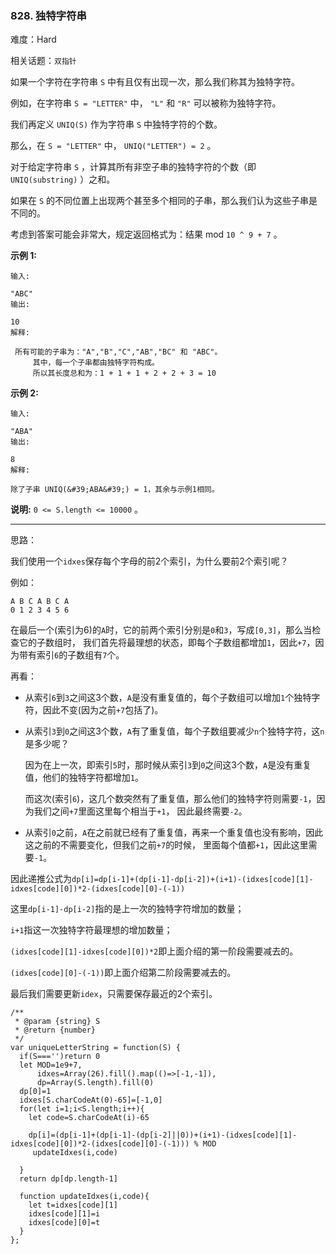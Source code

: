 ### 828. 独特字符串

难度：Hard

相关话题：`双指针`

如果一个字符在字符串 `S` 中有且仅有出现一次，那么我们称其为独特字符。



例如，在字符串 `S = "LETTER"` 中， `"L"` 和 `"R"` 可以被称为独特字符。



我们再定义 `UNIQ(S)` 作为字符串 `S` 中独特字符的个数。



那么，在 `S = "LETTER"` 中， `UNIQ("LETTER") = 2` 。



对于给定字符串 `S` ，计算其所有非空子串的独特字符的个数（即 `UNIQ(substring)` ）之和。



如果在  `S` 的不同位置上出现两个甚至多个相同的子串，那么我们认为这些子串是不同的。



考虑到答案可能会非常大，规定返回格式为：结果 mod `10 ^ 9 + 7` 。







**示例 1:** 





```
输入:

"ABC"
输出:

10
解释:

 所有可能的子串为："A","B","C","AB","BC" 和 "ABC"。
     其中，每一个子串都由独特字符构成。
     所以其长度总和为：1 + 1 + 1 + 2 + 2 + 3 = 10

```


**示例 2:** 





```
输入:

"ABA"
输出:

8
解释:

除了子串 UNIQ(&#39;ABA&#39;) = 1，其余与示例1相同。

```






**说明:**   `0 <= S.length <= 10000` 。




-----

思路：

我们使用一个`idxes`保存每个字母的前2个索引，为什么要前2个索引呢？

例如：

```
A B C A B C A
0 1 2 3 4 5 6
```

在最后一个(索引为6)的`A`时，它的前两个索引分别是`0`和`3`，写成`[0,3]`，那么当检查它的子数组时，
我们首先将最理想的状态，即每个子数组都增加`1`，因此`+7`，因为带有索引`6`的子数组有`7`个。

再看：

* 从索引`6`到`3`之间这3个数，`A`是没有重复值的，每个子数组可以增加`1`个独特字符，因此不变(因为之前`+7`包括了)。

* 从索引`3`到`0`之间这3个数，`A`有了重复值，每个子数组要减少`n`个独特字符，这`n`是多少呢？

    因为在上一次，即索引`5`时，那时候从索引`3`到`0`之间这3个数，`A`是没有重复值，他们的独特字符都增加`1`。
    
    而这次(索引`6`)，这几个数突然有了重复值，那么他们的独特字符则需要`-1`，因为我们之间`+7`里面这里每个相当于`+1`，
    因此最终需要`-2`。
    
* 从索引`0`之前，`A`在之前就已经有了重复值，再来一个重复值也没有影响，因此这之前的不需要变化，但我们之前`+7`的时候，
    里面每个值都`+1`，因此这里需要`-1`。
    

因此递推公式为`dp[i]=dp[i-1]+(dp[i-1]-dp[i-2])+(i+1)-(idxes[code][1]-idxes[code][0])*2-(idxes[code][0]-(-1))`

这里`dp[i-1]-dp[i-2]`指的是上一次的独特字符增加的数量；

`i+1`指这一次独特字符最理想的增加数量；

`(idxes[code][1]-idxes[code][0])*2`即上面介绍的第一阶段需要减去的。

`(idxes[code][0]-(-1))`即上面介绍第二阶段需要减去的。

最后我们需要更新`idex`，只需要保存最近的2个索引。


```
/**
 * @param {string} S
 * @return {number}
 */
var uniqueLetterString = function(S) {
  if(S==='')return 0
  let MOD=1e9+7,
      idxes=Array(26).fill().map(()=>[-1,-1]),
      dp=Array(S.length).fill(0)
  dp[0]=1
  idxes[S.charCodeAt(0)-65]=[-1,0]
  for(let i=1;i<S.length;i++){
    let code=S.charCodeAt(i)-65
    
    dp[i]=(dp[i-1]+(dp[i-1]-(dp[i-2]||0))+(i+1)-(idxes[code][1]-idxes[code][0])*2-(idxes[code][0]-(-1))) % MOD
     updateIdxes(i,code)

  }
  return dp[dp.length-1]
  
  function updateIdxes(i,code){
    let t=idxes[code][1]
    idxes[code][1]=i
    idxes[code][0]=t    
  }
};



```

